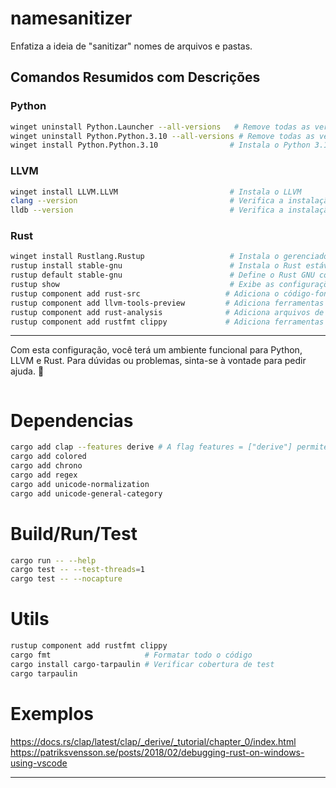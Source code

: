 # namesanitizer

Enfatiza a ideia de "sanitizar" nomes de arquivos e pastas.

## Comandos Resumidos com Descrições

### Python

```bash
winget uninstall Python.Launcher --all-versions   # Remove todas as versões do Python Launcher
winget uninstall Python.Python.3.10 --all-versions # Remove todas as versões do Python 3.10
winget install Python.Python.3.10                # Instala o Python 3.10
```

### LLVM

```bash
winget install LLVM.LLVM                         # Instala o LLVM
clang --version                                  # Verifica a instalação do Clang
lldb --version                                   # Verifica a instalação do LLDB
```

### Rust

```bash
winget install Rustlang.Rustup                   # Instala o gerenciador Rustup
rustup install stable-gnu                        # Instala o Rust estável com suporte GNU
rustup default stable-gnu                        # Define o Rust GNU como padrão
rustup show                                      # Exibe as configurações do Rust
rustup component add rust-src                   # Adiciona o código-fonte do Rust
rustup component add llvm-tools-preview         # Adiciona ferramentas LLVM
rustup component add rust-analysis              # Adiciona arquivos de análise
rustup component add rustfmt clippy             # Adiciona ferramentas de formatação e linting
```

---

Com esta configuração, você terá um ambiente funcional para Python, LLVM e Rust. Para dúvidas ou problemas, sinta-se à vontade para pedir ajuda. 🚀

```

```

# Dependencias

```bash
cargo add clap --features derive # A flag features = ["derive"] permite usar macros derivadas para facilitar a definição de argumentos de linha de comando.
cargo add colored
cargo add chrono
cargo add regex
cargo add unicode-normalization
cargo add unicode-general-category
```

# Build/Run/Test

```bash
cargo run -- --help
cargo test -- --test-threads=1
cargo test -- --nocapture
```

# Utils

```bash
rustup component add rustfmt clippy
cargo fmt                     # Formatar todo o código
cargo install cargo-tarpaulin # Verificar cobertura de test
cargo tarpaulin

```

# Exemplos

https://docs.rs/clap/latest/clap/_derive/_tutorial/chapter_0/index.html
https://patriksvensson.se/posts/2018/02/debugging-rust-on-windows-using-vscode

---
